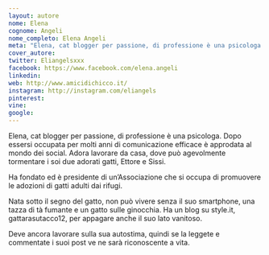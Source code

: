 ```yaml
---
layout: autore
nome: Elena
cognome: Angeli
nome_completo: Elena Angeli
meta: "Elena, cat blogger per passione, di professione è una psicologa. Dopo essersi occupata per molti anni di comunicazione efficace è approdata al mondo dei social. Adora lavorare da casa, dove può agevolmente tormentare i soi due adorati gatti, Ettore e Sissi."
cover_autore:
twitter: Eliangelsxxx
facebook: https://www.facebook.com/elena.angeli
linkedin:
web: http://www.amicidichicco.it/
instagram: http://instagram.com/eliangels
pinterest:
vine:
google: 
---
```


Elena, cat blogger per passione, di professione è una psicologa. Dopo essersi occupata per molti anni di comunicazione efficace è approdata al mondo dei social. Adora lavorare da casa, dove può agevolmente tormentare i soi due adorati gatti, Ettore e Sissi.

Ha fondato ed è presidente di un’Associazione che si occupa di promuovere le adozioni di gatti adulti dai rifugi.

Nata sotto il segno del gatto, non può vivere senza il suo smartphone, una tazza di tà fumante e un gatto sulle ginocchia. Ha un blog su style.it, gattarasutacco12, per appagare anche il suo lato vanitoso.

Deve ancora lavorare sulla sua autostima, quindi se la leggete e commentate i suoi post ve ne sarà riconoscente a vita.